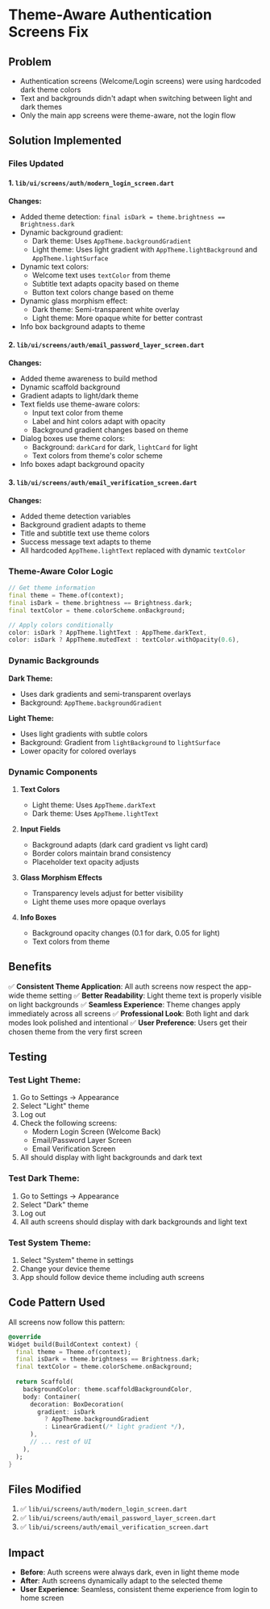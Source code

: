 # Theme-Aware Authentication Screens Fix

## Problem
- Authentication screens (Welcome/Login screens) were using hardcoded dark theme colors
- Text and backgrounds didn't adapt when switching between light and dark themes
- Only the main app screens were theme-aware, not the login flow

## Solution Implemented

### Files Updated

#### 1. `lib/ui/screens/auth/modern_login_screen.dart`
**Changes:**
- Added theme detection: `final isDark = theme.brightness == Brightness.dark`
- Dynamic background gradient:
  - Dark theme: Uses `AppTheme.backgroundGradient`
  - Light theme: Uses light gradient with `AppTheme.lightBackground` and `AppTheme.lightSurface`
- Dynamic text colors:
  - Welcome text uses `textColor` from theme
  - Subtitle text adapts opacity based on theme
  - Button text colors change based on theme
- Dynamic glass morphism effect:
  - Dark theme: Semi-transparent white overlay
  - Light theme: More opaque white for better contrast
- Info box background adapts to theme

#### 2. `lib/ui/screens/auth/email_password_layer_screen.dart`
**Changes:**
- Added theme awareness to build method
- Dynamic scaffold background
- Gradient adapts to light/dark theme
- Text fields use theme-aware colors:
  - Input text color from theme
  - Label and hint colors adapt with opacity
  - Background gradient changes based on theme
- Dialog boxes use theme colors:
  - Background: `darkCard` for dark, `lightCard` for light
  - Text colors from theme's color scheme
- Info boxes adapt background opacity

#### 3. `lib/ui/screens/auth/email_verification_screen.dart`
**Changes:**
- Added theme detection variables
- Background gradient adapts to theme
- Title and subtitle text use theme colors
- Success message text adapts to theme
- All hardcoded `AppTheme.lightText` replaced with dynamic `textColor`

### Theme-Aware Color Logic

```dart
// Get theme information
final theme = Theme.of(context);
final isDark = theme.brightness == Brightness.dark;
final textColor = theme.colorScheme.onBackground;

// Apply colors conditionally
color: isDark ? AppTheme.lightText : AppTheme.darkText,
color: isDark ? AppTheme.mutedText : textColor.withOpacity(0.6),
```

### Dynamic Backgrounds

**Dark Theme:**
- Uses dark gradients and semi-transparent overlays
- Background: `AppTheme.backgroundGradient`

**Light Theme:**
- Uses light gradients with subtle colors
- Background: Gradient from `lightBackground` to `lightSurface`
- Lower opacity for colored overlays

### Dynamic Components

1. **Text Colors**
   - Light theme: Uses `AppTheme.darkText`
   - Dark theme: Uses `AppTheme.lightText`

2. **Input Fields**
   - Background adapts (dark card gradient vs light card)
   - Border colors maintain brand consistency
   - Placeholder text opacity adjusts

3. **Glass Morphism Effects**
   - Transparency levels adjust for better visibility
   - Light theme uses more opaque overlays

4. **Info Boxes**
   - Background opacity changes (0.1 for dark, 0.05 for light)
   - Text colors from theme

## Benefits

✅ **Consistent Theme Application**: All auth screens now respect the app-wide theme setting
✅ **Better Readability**: Light theme text is properly visible on light backgrounds
✅ **Seamless Experience**: Theme changes apply immediately across all screens
✅ **Professional Look**: Both light and dark modes look polished and intentional
✅ **User Preference**: Users get their chosen theme from the very first screen

## Testing

### Test Light Theme:
1. Go to Settings → Appearance
2. Select "Light" theme
3. Log out
4. Check the following screens:
   - Modern Login Screen (Welcome Back)
   - Email/Password Layer Screen
   - Email Verification Screen
5. All should display with light backgrounds and dark text

### Test Dark Theme:
1. Go to Settings → Appearance
2. Select "Dark" theme
3. Log out
4. All auth screens should display with dark backgrounds and light text

### Test System Theme:
1. Select "System" theme in settings
2. Change your device theme
3. App should follow device theme including auth screens

## Code Pattern Used

All screens now follow this pattern:

```dart
@override
Widget build(BuildContext context) {
  final theme = Theme.of(context);
  final isDark = theme.brightness == Brightness.dark;
  final textColor = theme.colorScheme.onBackground;
  
  return Scaffold(
    backgroundColor: theme.scaffoldBackgroundColor,
    body: Container(
      decoration: BoxDecoration(
        gradient: isDark 
          ? AppTheme.backgroundGradient 
          : LinearGradient(/* light gradient */),
      ),
      // ... rest of UI
    ),
  );
}
```

## Files Modified

1. ✅ `lib/ui/screens/auth/modern_login_screen.dart`
2. ✅ `lib/ui/screens/auth/email_password_layer_screen.dart`
3. ✅ `lib/ui/screens/auth/email_verification_screen.dart`

## Impact

- **Before**: Auth screens were always dark, even in light theme mode
- **After**: Auth screens dynamically adapt to the selected theme
- **User Experience**: Seamless, consistent theme experience from login to home screen
